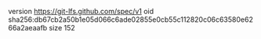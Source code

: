 version https://git-lfs.github.com/spec/v1
oid sha256:db67cb2a50b1e05d066c6ade02855e0cb55c112820c06c63580e6266a2aeaafb
size 152
